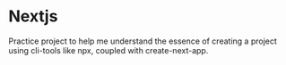 # Nextjs

<p>Practice project to help me understand the essence of creating a project using cli-tools like npx, coupled with create-next-app.</p>